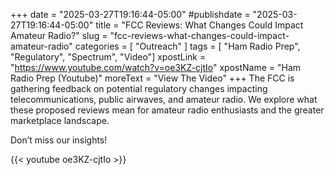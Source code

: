 +++
date = "2025-03-27T19:16:44-05:00"
#publishdate = "2025-03-27T19:16:44-05:00"
title = "FCC Reviews: What Changes Could Impact Amateur Radio?"
slug = "fcc-reviews-what-changes-could-impact-amateur-radio"
categories = [ "Outreach" ]
tags = [ "Ham Radio Prep", "Regulatory", "Spectrum", "Video"]
xpostLink = "https://www.youtube.com/watch?v=oe3KZ-cjtIo"
xpostName = "Ham Radio Prep (Youtube)"
moreText = "View The Video"
+++
The FCC is gathering feedback on potential regulatory changes impacting
telecommunications, public airwaves, and amateur radio. We explore
what these proposed reviews mean for amateur radio enthusiasts and the
greater marketplace landscape.

Don’t miss our insights! 
<!--more-->

{{< youtube oe3KZ-cjtIo >}}
